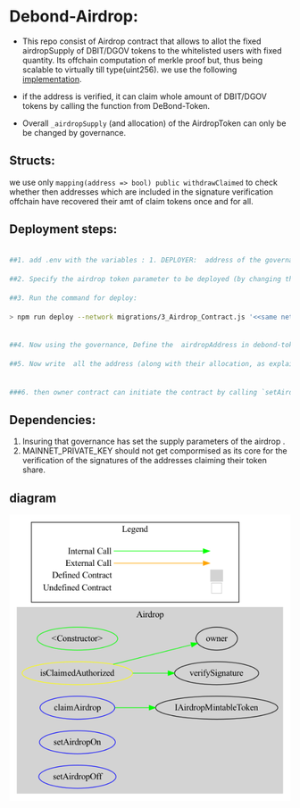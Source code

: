 # Debond-Airdrop: 

- This repo consist of Airdrop contract that allows to  allot the fixed airdropSupply of DBIT/DGOV tokens to the whitelisted users with fixed quantity. Its offchain computation of merkle proof but, thus being scalable  to virtually till  type(uint256).  we use the following [implementation](https://medium.com/@PhABC/off-chain-whitelist-with-on-chain-verification-for-ethereum-smart-contracts-1563ca4b8f11).

- if the address is verified, it can claim whole amount of DBIT/DGOV tokens by calling the function from DeBond-Token.

- Overall `_airdropSupply` (and allocation) of the AirdropToken can only be  be changed by governance.



## Structs: 


we use only `mapping(address => bool) public withdrawClaimed` to check whether then addresses which are included in the signature verification offchain have recovered their amt of claim tokens once and for all.

## Deployment steps: 
```bash

##1. add .env with the variables : 1. DEPLOYER:  address of the governance 2. MAINNET_PRIVATE_KEY  for airdrop creation 3. INFURA_RPC.

##2. Specify the airdrop token parameter to be deployed (by changing the address in `AirdropMintableToken` with the actual address).

##3. Run the command for deploy:  

> npm run deploy --network migrations/3_Airdrop_Contract.js '<<same network as token>>'.


##4. Now using the governance, Define the  airdropAddress in debond-token by calling `DebondToken.setAirdropAddress()`  for debond-token in order to fullfill condition onlyAirdropToken for claiming the airdrop tokens.

##5. Now write  all the address (along with their allocation, as explained in [airdropGenerator](https://github.com/Debond-Protocol/Debond-Airdrop/blob/main/scripts/airdropGenerator.ts#L13)). and then running  script with `ts-node run airdropGenerator.ts`.


###6. then owner contract can initiate the contract by calling `setAirdropOn`.
```
## Dependencies: 
1. Insuring that governance has set the supply parameters of the airdrop .
2. MAINNET_PRIVATE_KEY should not get compormised as its core for the verification of the signatures of the addresses claiming their token share. 


## diagram 
![](docs/Airdrop.png)